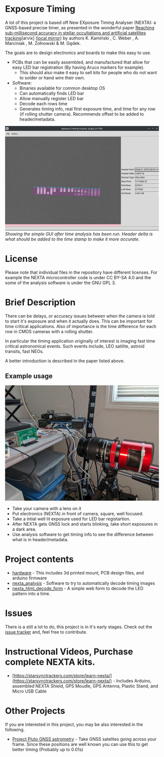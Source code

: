 # Exposure Timing

A lot of this project is based off New EXposure Timing Analyser (NEXTA): a GNSS-based precise timer, as presented in the wonderful paper [Reaching sub-millisecond accuracy in stellar
occultations and artificial satellites tracking](https://arxiv.org/abs/2301.06378)[arvix] ([local mirror](./nexta_2301.06378.pdf)) by authors K. Kamiński , C. Weber , A. Marciniak , M. Żołnowski & M. Gędek.

The goals are to design electronics and boards to make this easy to use.

 * PCBs that can be easily assembled, and manufactured that allow for easy LED bar registration (By having Aruco markers for example).
   * This should also make it easy to sell kits for people who do not want to solder or hand wire their own.
 * Software:
   * Binaries available for common desktop OS
   * Can automatically finds LED bar
   * Allow manually register LED bar
   * Decode each rows time
   * Generates timing info, real first exposure time, and time for any row (if rolling shutter camera). Recommends offset to be added to header/metadata. 

![GUI having done time analysis](nexta_analysis/screen_shot2.jpg)
*Showing the simple GUI after time analysis has been run. Header delta is what should be added to the time stamp to make it more accurate.*


# License
Please note that individual files in the repository have different licenses. For example the NEXTA microcontroller code is under CC BY-SA 4.0 and the some of the analysis software is under the GNU GPL 3.

# Brief Description

There can be delays, or accuracy issues between when the camera is told to start it's exposure and when it actually does. This can be important for time critical applications. Also of importance is the time difference for each row in CMOS cameras with a rolling shutter.

In particular the timing application originally of interest is imaging fast time critical astronomical events. Such events include, LEO satilite, astroid transits, fast NEOs.

A better introduction is described in the paper listed above.

## Example usage

![Image with camera with lens and NEXTA board](camera_with_nexta.jpg)

* Take your camera with a lens on it
* Put electronics (NEXTA) in front of camera, square, well focused.
* Take a intial well lit exposure used for LED bar registartion.
* After NEXTA gets GNSS lock and starts blinking, take short exposures in a dark area.
* Use analysis software to get timing info to see the difference between what is in header/metadata.

# Project contents

* [hardware](./hardware) - This includes 3d printed mount, PCB design files, and arduino firmware
* [nexta_analysis](./nexta_analysis) - Software to try to automatically decode timing images
* [nexta_html_decode_form](./nexta_html_decode_form) - A simple web form to decode the LED pattern into a time.

# Issues

There is a still a lot to do, this project is in it's early stages. Check out the [issue tracker](./issues) and, feel free to contribute.

# Instructional Videos, Purchase complete NEXTA kits.

* [https://starsynctrackers.com/store/learn-nexta/](https://starsynctrackers.com/store/learn-nexta/) - Includes Arduino, assembled NEXTA Shield, GPS Moudle, GPS Antenna, Plastic Stand, and Micro USB Cable

# Other Projects

If you are interested in this project, you may be also interested in the following.

* [Project Pluto GNSS astrometry](https://www.projectpluto.com/gps_ast.htm) - Take GNSS satelites going across your frame. Since these positions are well known you can use this to get better timing (Probably up to 0.01s)

